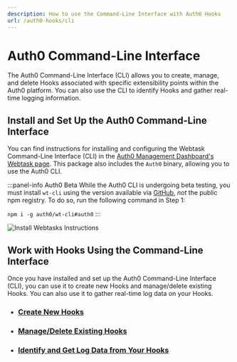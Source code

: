 ```yaml
---
description: How to use the Command-Line Interface with Auth0 Hooks
url: /auth0-hooks/cli
---
```


# Auth0 Command-Line Interface

The Auth0 Command-Line Interface (CLI) allows you to create, manage, and delete Hooks associated with specific extensibility points within the Auth0 platform. You can also use the CLI to identify Hooks and gather real-time logging information.

## Install and Set Up the Auth0 Command-Line Interface

You can find instructions for installing and configuring the Webtask Command-Line Interface (CLI) in the [Auth0 Management Dashboard's Webtask page](${manage_url}/#/account/webtasks). This package also includes the `Auth0` binary, allowing you to use the Auth0 CLI.

:::panel-info Auth0 Beta
While the Auth0 CLI is undergoing beta testing, you must install `wt-cli` using the version available via [GitHub](https://github.com/auth0/wt-cli), *not* the public npm registry. To do so, run the following command in Step 1:

`npm i -g auth0/wt-cli#auth0`
:::

![Install Webtasks Instructions](/media/articles/auth0-hooks/cli/mgmt-dashboard-webtasks.png)

## Work with Hooks Using the Command-Line Interface

Once you have installed and set up the Auth0 Command-Line Interface (CLI), you can use it to create new Hooks and manage/delete existing Hooks. You can also use it to gather real-time log data on your Hooks.

* ### [Create New Hooks](/auth0-hooks/cli/working-with-hooks#create-a-new-hook)
* ### [Manage/Delete Existing Hooks](/auth0-hooks/cli/working-with-hooks#manage-existing-hooks)
* ### [Identify and Get Log Data from Your Hooks](/auth0-hooks/cli/working-with-hooks#gather-information-about-your-hooks)
